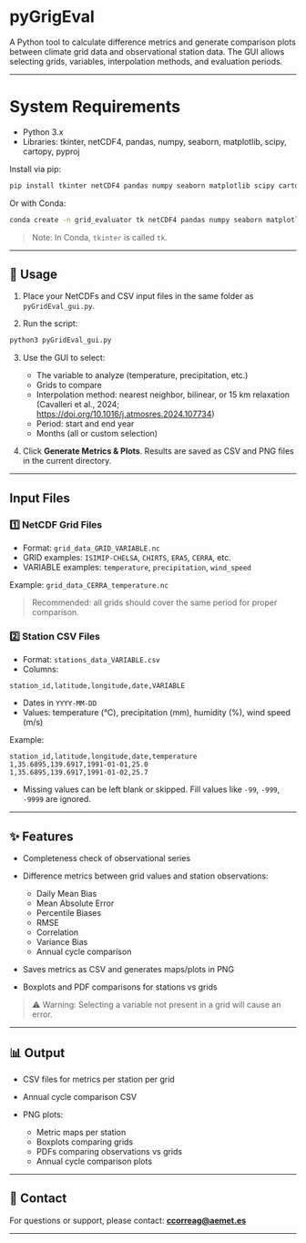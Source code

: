 # pyGrigEval

A Python tool to calculate difference metrics and generate comparison plots between climate grid data and observational station data.
The GUI allows selecting grids, variables, interpolation methods, and evaluation periods.

---

# System Requirements

- Python 3.x
- Libraries: tkinter, netCDF4, pandas, numpy, seaborn, matplotlib, scipy, cartopy, pyproj

Install via pip:

```bash
pip install tkinter netCDF4 pandas numpy seaborn matplotlib scipy cartopy pyproj
```

Or with Conda:

```bash
conda create -n grid_evaluator tk netCDF4 pandas numpy seaborn matplotlib scipy
```

> Note: In Conda, `tkinter` is called `tk`.

---

## 🚀 Usage

1. Place your NetCDFs and CSV input files in the same folder as `pyGridEval_gui.py`.

2. Run the script:

```bash
python3 pyGridEval_gui.py
```

3. Use the GUI to select:

   * The variable to analyze (temperature, precipitation, etc.)
   * Grids to compare
   * Interpolation method: nearest neighbor, bilinear, or 15 km relaxation (Cavalleri et al., 2024; https://doi.org/10.1016/j.atmosres.2024.107734) 
   * Period: start and end year
   * Months (all or custom selection)

4. Click **Generate Metrics & Plots**. Results are saved as CSV and PNG files in the current directory.

---

## Input Files

### 1️⃣ NetCDF Grid Files

* Format: `grid_data_GRID_VARIABLE.nc`
* GRID examples: `ISIMIP-CHELSA`, `CHIRTS`, `ERA5`, `CERRA`, etc.
* VARIABLE examples: `temperature`, `precipitation`, `wind_speed`

Example: `grid_data_CERRA_temperature.nc`

> Recommended: all grids should cover the same period for proper comparison.

### 2️⃣ Station CSV Files

* Format: `stations_data_VARIABLE.csv`
* Columns:

```
station_id,latitude,longitude,date,VARIABLE
```

* Dates in `YYYY-MM-DD`
* Values: temperature (°C), precipitation (mm), humidity (%), wind speed (m/s)

Example:

```
station_id,latitude,longitude,date,temperature
1,35.6895,139.6917,1991-01-01,25.0
1,35.6895,139.6917,1991-01-02,25.7
```

* Missing values can be left blank or skipped. Fill values like `-99`, `-999`, `-9999` are ignored.

---

## ✨ Features

* Completeness check of observational series
* Difference metrics between grid values and station observations:

  * Daily Mean Bias
  * Mean Absolute Error
  * Percentile Biases
  * RMSE
  * Correlation
  * Variance Bias
  * Annual cycle comparison
* Saves metrics as CSV and generates maps/plots in PNG
* Boxplots and PDF comparisons for stations vs grids

> ⚠️ Warning: Selecting a variable not present in a grid will cause an error.

---

## 📊 Output

* CSV files for metrics per station per grid
* Annual cycle comparison CSV
* PNG plots:

  * Metric maps per station
  * Boxplots comparing grids
  * PDFs comparing observations vs grids
  * Annual cycle comparison plots

---

## 📩 Contact

For questions or support, please contact: **[ccorreag@aemet.es](mailto:ccorreag@aemet.es)**

---


